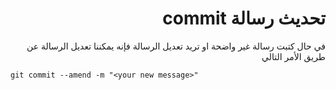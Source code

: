 <div dir="rtl">

# تحديث رسالة commit

في حال كتبت رسالة غير واضحة او تريد تعديل الرسالة فإنه يمكننا تعديل الرسالة عن طريق الأمر التالي

<div dir="ltr">

    git commit --amend -m "<your new message>"

</div>


 </div>
